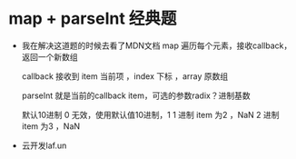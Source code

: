 # map + parseInt 经典题

- 我在解决这道题的时候去看了MDN文档
    map
    遍历每个元素，接收callback，返回一个新数组

    callback 
    接收到 item 当前项 ，index 下标 ，array 原数组

    parseInt 就是当前的callback item，可选的参数radix？进制基数

    默认10进制
    0 无效，使用默认值10进制，1
    1 进制 item 为2 ，NaN
    2 进制 item 为3 ，NaN

- 云开发laf.un